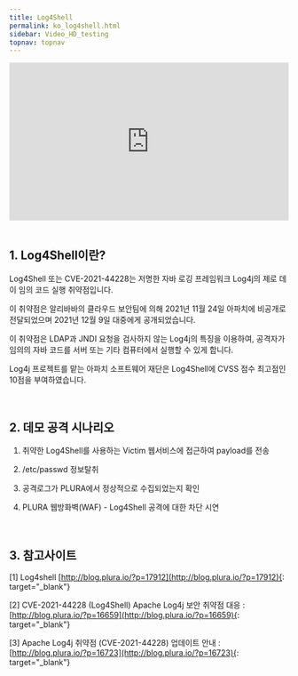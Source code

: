 ```yaml
---
title: Log4Shell
permalink: ko_log4shell.html
sidebar: Video_HD_testing
topnav: topnav
---
```


<style>.embed-container { position: relative; padding-bottom: 56.25%; height: 0; overflow: hidden; max-width: 100%; } .embed-container iframe, .embed-container object, .embed-container embed { position: absolute; top: 0; left: 0; width: 100%; height: 100%; }</style><div class='embed-container'><iframe src='https://www.youtube.com/embed/9YtI-plPXm8' frameborder='0' allowfullscreen></iframe></div>

<br />

## 1. Log4Shell이란?

Log4Shell 또는 CVE-2021-44228는 저명한 자바 로깅 프레임워크 Log4j의 제로 데이 임의 코드 실행 취약점입니다.

이 취약점은 알리바바의 클라우드 보안팀에 의해 2021년 11월 24일 아파치에 비공개로 전달되었으며 2021년 12월 9일 대중에게 공개되었습니다.

이 취약점은 LDAP과 JNDI 요청을 검사하지 않는 Log4j의 특징을 이용하여, 공격자가 임의의 자바 코드를 서버 또는 기타 컴퓨터에서 실행할 수 있게 합니다.

Log4j 프로젝트를 맡는 아파치 소프트웨어 재단은 Log4Shell에 CVSS 점수 최고점인 10점을 부여하였습니다.

<br />

## 2. 데모 공격 시나리오

  1) 취약한 Log4Shell를 사용하는 Victim 웹서비스에 접근하여 payload를 전송

  2) /etc/passwd 정보탈취
  
  3) 공격로그가 PLURA에서 정상적으로 수집되었는지 확인
  
  4) PLURA 웹방화벽(WAF) - Log4Shell 공격에 대한 차단 시연

<br />

## 3. 참고사이트

  [1] Log4shell [http://blog.plura.io/?p=17912](http://blog.plura.io/?p=17912){: target="_blank"}

  [2] CVE-2021-44228 (Log4Shell) Apache Log4j 보안 취약점 대응 : [http://blog.plura.io/?p=16659](http://blog.plura.io/?p=16659){: target="_blank"}

  [3] Apache Log4j 취약점 (CVE-2021-44228) 업데이트 안내 : [http://blog.plura.io/?p=16723](http://blog.plura.io/?p=16723){: target="_blank"}

